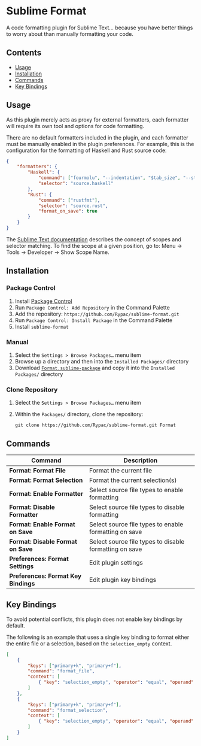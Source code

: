 # Sublime Format

A code formatting plugin for Sublime Text… because you have better things to worry about than manually formatting your code.

## Contents

- [Usage](#usage)
- [Installation](#installation)
- [Commands](#commands)
- [Key Bindings](#keybindings)

## Usage

As this plugin merely acts as proxy for external formatters, each formatter will require its own tool and options for code formatting.

There are no default formatters included in the plugin, and each formatter must be manually enabled in the plugin preferences.
For example, this is the configuration for the formatting of Haskell and Rust source code:

```json
{
    "formatters": {
        "Haskell": {
            "command": ["fourmolu", "--indentation", "$tab_size", "--stdin-input-file", "-"],
            "selector": "source.haskell"
        },
        "Rust": {
            "command": ["rustfmt"],
            "selector": "source.rust",
            "format_on_save": true
        }
    }
}
```

The [Sublime Text documentation](https://www.sublimetext.com/docs/selectors.html) describes the concept of scopes and selector matching.
To find the scope at a given position, go to: Menu → Tools → Developer → Show Scope Name.

## Installation

### Package Control

1. Install [Package Control](https://packagecontrol.io)
2. Run `Package Control: Add Repository` in the Command Palette
3. Add the repository: `https://github.com/Rypac/sublime-format.git`
4. Run `Package Control: Install Package` in the Command Palette
5. Install `sublime-format`

### Manual

1. Select the `Settings > Browse Packages…` menu item
2. Browse up a directory and then into the `Installed Packages/` directory
3. Download [`Format.sublime-package`](https://github.com/Rypac/sublime-format/releases/latest/download/Format.sublime-package) and copy it into the `Installed Packages/` directory

### Clone Repository

1. Select the `Settings > Browse Packages…` menu item
2. Within the `Packages/` directory, clone the repository:

    ```
    git clone https://github.com/Rypac/sublime-format.git Format
    ```

## Commands

| **Command**                          | **Description**                                        |
| ------------------------------------ | ------------------------------------------------------ |
| **Format: Format File**              | Format the current file                                |
| **Format: Format Selection**         | Format the current selection(s)                        |
| **Format: Enable Formatter**         | Select source file types to enable formatting          |
| **Format: Disable Formatter**        | Select source file types to disable formatting         |
| **Format: Enable Format on Save**    | Select source file types to enable formatting on save  |
| **Format: Disable Format on Save**   | Select source file types to disable formatting on save |
| **Preferences: Format Settings**     | Edit plugin settings                                   |
| **Preferences: Format Key Bindings** | Edit plugin key bindings                               |

## Key Bindings

To avoid potential conflicts, this plugin does not enable key bindings by default.

The following is an example that uses a single key binding to format either the entire file or a selection, based on the `selection_empty` context.

```json
[
    {
        "keys": ["primary+k", "primary+f"],
        "command": "format_file",
        "context": [
            { "key": "selection_empty", "operator": "equal", "operand": true, "match_all": true }
        ]
    },
    {
        "keys": ["primary+k", "primary+f"],
        "command": "format_selection",
        "context": [
            { "key": "selection_empty", "operator": "equal", "operand": false, "match_all": true }
        ]
    }
]
```
